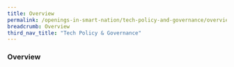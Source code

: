 ```yaml
---
title: Overview
permalink: /openings-in-smart-nation/tech-policy-and-governance/overview/
breadcrumb: Overview
third_nav_title: "Tech Policy & Governance"
---
```


### **Overview**
